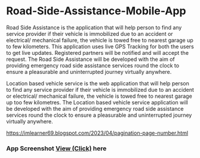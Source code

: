 # Road-Side-Assistance-Mobile-App


Road Side Assistance is the application that will help person to find any service provider if their vehicle is immobilized due to an accident or electrical/ mechanical failure, the vehicle is towed free to nearest garage up to few kilometers. This application uses live GPS Tracking for both the users to get live updates. Registered partners will be notified and will accept the request. The Road Side Assistance will be developed with the aim of providing emergency road side assistance services round the clock to ensure a pleasurable and uninterrupted journey virtually anywhere.

Location based vehicle service is the web application that will help person to find any service provider if their vehicle is immobilized due to an accident or electrical/ mechanical failure, the vehicle is towed free to nearest garage up too few kilometres. The Location based vehicle service application will be developed with the aim of providing emergency road side assistance services round the clock to ensure a pleasurable and uninterrupted journey virtually anywhere.

https://imlearner69.blogspot.com/2023/04/pagination-page-number.html
### App Screenshot <a href="https://github.com/Alpeshpatel03434/Road-Side-Assistance-Mobile-App/blob/master/App%20Screenshot.pdf">View (Click)</a> here
